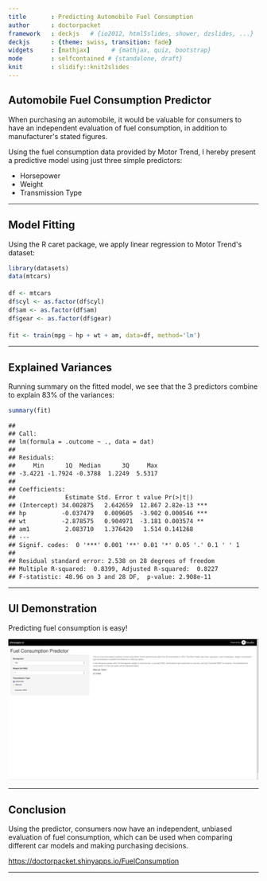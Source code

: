 ```yaml
---
title       : Predicting Automobile Fuel Consumption
author      : doctorpacket
framework   : deckjs   # {io2012, html5slides, shower, dzslides, ...}
deckjs      : {theme: swiss, transition: fade}
widgets     : [mathjax]      # {mathjax, quiz, bootstrap}
mode        : selfcontained # {standalone, draft}
knit        : slidify::knit2slides
---
```


## Automobile Fuel Consumption Predictor

When purchasing an automobile, it would be valuable for consumers to have an independent evaluation of fuel consumption,
in addition to manufacturer's stated figures.

Using the fuel consumption data provided by Motor Trend, I hereby present a predictive model using just three simple predictors:

- Horsepower
- Weight
- Transmission Type

---

## Model Fitting

Using the R caret package, we apply linear regression to Motor Trend's dataset:




```r
library(datasets)
data(mtcars)

df <- mtcars
df$cyl <- as.factor(df$cyl)
df$am <- as.factor(df$am)
df$gear <- as.factor(df$gear)

fit <- train(mpg ~ hp + wt + am, data=df, method='lm')
```

---

## Explained Variances

Running summary on the fitted model, we see that the 3 predictors combine to explain 83% of the variances:


```r
summary(fit)
```

```
## 
## Call:
## lm(formula = .outcome ~ ., data = dat)
## 
## Residuals:
##     Min      1Q  Median      3Q     Max 
## -3.4221 -1.7924 -0.3788  1.2249  5.5317 
## 
## Coefficients:
##              Estimate Std. Error t value Pr(>|t|)    
## (Intercept) 34.002875   2.642659  12.867 2.82e-13 ***
## hp          -0.037479   0.009605  -3.902 0.000546 ***
## wt          -2.878575   0.904971  -3.181 0.003574 ** 
## am1          2.083710   1.376420   1.514 0.141268    
## ---
## Signif. codes:  0 '***' 0.001 '**' 0.01 '*' 0.05 '.' 0.1 ' ' 1
## 
## Residual standard error: 2.538 on 28 degrees of freedom
## Multiple R-squared:  0.8399,	Adjusted R-squared:  0.8227 
## F-statistic: 48.96 on 3 and 28 DF,  p-value: 2.908e-11
```

---

## UI Demonstration

Predicting fuel consumption is easy!

![width](assets/img/demo.png)

---

## Conclusion

Using the predictor, consumers now have an independent, unbiased evaluation of fuel consumption, which can be used when comparing different car models and making purchasing decisions.

https://doctorpacket.shinyapps.io/FuelConsumption

---



